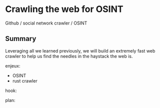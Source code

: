 # Crawling the web for OSINT

Github / social network crawler / OSINT

## Summary
Leveraging all we learned previously, we will build an extremely fast web crawler to help us find the needles in the haystack the web is.

enjeux:
- OSINT
- rust crawler

hook:

plan:
